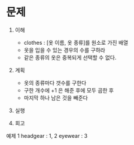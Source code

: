 # 문제

1. 이해
    - clothes : [옷 이름, 옷 종류]를 원소로 가진 배열
    - 옷을 입을 수 있는 경우의 수를 구하라
    - 같은 종류의 옷은 중복되게 선택할 수 없다.
2. 계획
    - 옷의 종류마다 갯수를 구한다
    - 구한 개수에 +1 은 해준 후에 모두 곱한 후
    - 마지막 하나 남은 것을 빼준다
    
3. 실행
4. 회고

예제 1
headgear : 1, 2
eyewear : 3